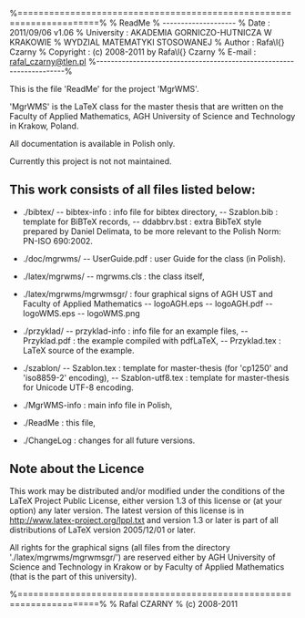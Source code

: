 %=====================================================================%
%                               ReadMe
%                         --------------------
%  Date       : 2011/09/06 v1.06
%  University : AKADEMIA GORNICZO-HUTNICZA W KRAKOWIE
%               WYDZIAL MATEMATYKI STOSOWANEJ
%  Author     : Rafa\l{} Czarny
%  Copyright  : (c) 2008-2011 by Rafa\l{} Czarny
%  E-mail     : rafal_czarny@tlen.pl
%---------------------------------------------------------------------%


This is the file 'ReadMe' for the project 'MgrWMS'.

'MgrWMS' is the LaTeX class for the master thesis that are written on the Faculty of Applied Mathematics, AGH University of Science and Technology in Krakow, Poland.

All documentation is available in Polish only.

Currently this project is not not maintained.


 This work consists of all files listed below:
 ---------------------------------------------

 - ./bibtex/
   -- bibtex-info : info file for bibtex directory,
   -- Szablon.bib : template for BiBTeX records,
   -- ddabbrv.bst : extra BibTeX style prepared by Daniel Delimata, to be more relevant to the Polish Norm: PN-ISO 690:2002.

 - ./doc/mgrwms/
   -- UserGuide.pdf : user Guide for the class (in Polish).

 - ./latex/mgrwms/
   -- mgrwms.cls : the class itself,
 - ./latex/mgrwms/mgrwmsgr/ : four graphical signs of AGH UST and Faculty of Applied Mathematics
   -- logoAGH.eps
   -- logoAGH.pdf
   -- logoWMS.eps
   -- logoWMS.png

 - ./przyklad/
	 -- przyklad-info : info file for an example files,
   -- Przyklad.pdf : the example compiled with pdfLaTeX,
   -- Przyklad.tex : LaTeX source of the example.
 
 - ./szablon/
   -- Szablon.tex : template for master-thesis (for 'cp1250' and 'iso8859-2' encoding),
	 -- Szablon-utf8.tex : template for master-thesis for Unicode UTF-8 encoding.

 - ./MgrWMS-info : main info file in Polish,
 - ./ReadMe : this file,
 - ./ChangeLog : changes for all future versions.


 Note about the Licence
 ----------------------
 
This work may be distributed and/or modified under the conditions of the LaTeX Project Public License, either version 1.3 of this license or (at your option) any later version.
The latest version of this license is in
   http://www.latex-project.org/lppl.txt
and version 1.3 or later is part of all distributions of LaTeX version 2005/12/01 or later.

All rights for the graphical signs (all files from the directory './latex/mgrwms/mgrwmsgr/') are reserved either by AGH University of Science and Technology in Krakow or by Faculty of Applied Mathematics (that is the part of this university).


%=====================================================================%
% Rafal CZARNY
% (c) 2008-2011
